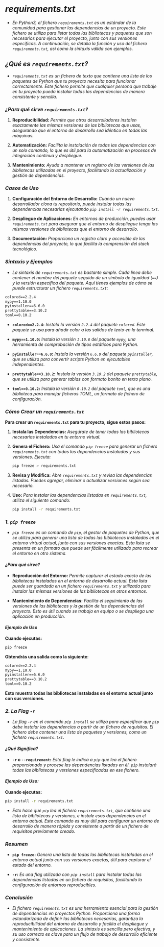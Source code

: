 <!-- Autor: Daniel Benjamin Perez Morales -->
<!-- GitHub: https://github.com/DanielBenjaminPerezMoralesDev13 -->
<!-- GitLab: https://gitlab.com/DanielBenjaminPerezMoralesDev13 -->
<!-- Correo electrónico: danielperezdev@proton.me -->

# ***requirements.txt***

- *En Python3, el fichero `requirements.txt` es un estándar de la comunidad para gestionar las dependencias de un proyecto. Este fichero se utiliza para listar todas las bibliotecas y paquetes que son necesarios para ejecutar el proyecto, junto con sus versiones específicas. A continuación, se detalla la función y uso del fichero `requirements.txt`, así como la sintaxis válida con ejemplos.*

## ***¿Qué es `requirements.txt`?***

- *`requirements.txt` es un fichero de texto que contiene una lista de los paquetes de Python que tu proyecto necesita para funcionar correctamente. Este fichero permite que cualquier persona que trabaje en tu proyecto pueda instalar todas las dependencias de manera consistente y sencilla.*

### ***¿Para qué sirve `requirements.txt`?***

1. **Reproducibilidad:** *Permite que otros desarrolladores instalen exactamente las mismas versiones de las bibliotecas que usas, asegurando que el entorno de desarrollo sea idéntico en todas las máquinas.*

2. **Automatización:** *Facilita la instalación de todas las dependencias con un solo comando, lo que es útil para la automatización en procesos de integración continua y despliegue.*

3. **Mantenimiento:** *Ayuda a mantener un registro de las versiones de las bibliotecas utilizadas en el proyecto, facilitando la actualización y gestión de dependencias.*

### ***Casos de Uso***

1. **Configuración del Entorno de Desarrollo:** *Cuando un nuevo desarrollador clona tu repositorio, puede instalar todas las dependencias necesarias ejecutando `pip install -r requirements.txt`.*

2. **Despliegue de Aplicaciones:** *En entornos de producción, puedes usar `requirements.txt` para asegurar que el entorno de despliegue tenga las mismas versiones de bibliotecas que el entorno de desarrollo.*

3. **Documentación:** *Proporciona un registro claro y accesible de las dependencias del proyecto, lo que facilita la comprensión del stack tecnológico.*

### ***Sintaxis y Ejemplos***

- *La sintaxis de `requirements.txt` es bastante simple. Cada línea debe contener el nombre del paquete seguido de un símbolo de igualdad (`==`) y la versión específica del paquete. Aquí tienes ejemplos de cómo se puede estructurar un fichero `requirements.txt`:*

```txt
colored==2.2.4
mypy==1.10.0
pyinstaller==6.6.0
prettytable==3.10.2
toml==0.10.2
```

- **`colored==2.2.4`:** *Instala la versión `2.2.4` del paquete `colored`. Este paquete se usa para añadir color a las salidas de texto en la terminal.*
  
- **`mypy==1.10.0`:** *Instala la versión `1.10.0` del paquete `mypy`, una herramienta de comprobación de tipos estáticos para Python.*

- **`pyinstaller==6.6.0`:** *Instala la versión `6.6.0` del paquete `pyinstaller`, que se utiliza para convertir scripts Python en ejecutables independientes.*

- **`prettytable==3.10.2`:** *Instala la versión `3.10.2` del paquete `prettytable`, que se utiliza para generar tablas con formato bonito en texto plano.*

- **`toml==0.10.2`:** *Instala la versión `0.10.2` del paquete `toml`, que es una biblioteca para manejar ficheros TOML, un formato de fichero de configuración.*

### ***Cómo Crear un `requirements.txt`***

**Para crear un `requirements.txt` para tu proyecto, sigue estos pasos:**

1. **Instala las Dependencias:** *Asegúrate de tener todas las bibliotecas necesarias instaladas en tu entorno virtual.*

2. **Genera el Fichero:** *Usa el comando `pip freeze` para generar un fichero `requirements.txt` con todas las dependencias instaladas y sus versiones. Ejecuta:*

   ```bash
   pip freeze > requirements.txt
   ```

3. **Revisa y Modifica:** *Abre `requirements.txt` y revisa las dependencias listadas. Puedes agregar, eliminar o actualizar versiones según sea necesario.*

4. **Uso:** *Para instalar las dependencias listadas en `requirements.txt`, utiliza el siguiente comando:*

   ```bash
   pip install -r requirements.txt
   ```

### ***1. `pip freeze`***

- *`pip freeze` es un comando de `pip`, el gestor de paquetes de Python, que se utiliza para generar una lista de todas las bibliotecas instaladas en el entorno virtual actual, junto con sus versiones exactas. Esta lista se presenta en un formato que puede ser fácilmente utilizado para recrear el entorno en otro sistema.*

#### ***¿Para qué sirve?***

- **Reproducción del Entorno:** *Permite capturar el estado exacto de las bibliotecas instaladas en el entorno de desarrollo actual. Esta lista puede ser guardada en un fichero `requirements.txt` y utilizada para instalar las mismas versiones de las bibliotecas en otros entornos.*

- **Mantenimiento de Dependencias:** *Facilita el seguimiento de las versiones de las bibliotecas y la gestión de las dependencias del proyecto. Esto es útil cuando se trabaja en equipo o se despliega una aplicación en producción.*

#### ***Ejemplo de Uso***

**Cuando ejecutas:**

```bash
pip freeze
```

**Obtendrás una salida como la siguiente:**

```txt
colored==2.2.4
mypy==1.10.0
pyinstaller==6.6.0
prettytable==3.10.2
toml==0.10.2
```

**Esto muestra todas las bibliotecas instaladas en el entorno actual junto con sus versiones.**

### ***2. La Flag `-r`***

- *La flag `-r` en el comando `pip install` se utiliza para especificar que `pip` debe instalar las dependencias a partir de un fichero de requisitos. El fichero debe contener una lista de paquetes y versiones, como un fichero `requirements.txt`.*

#### ***¿Qué Significa?***

- **`-r` o `--requirement`:** *Esta flag le indica a `pip` que lea el fichero proporcionado y procese las dependencias listadas en él. `pip` instalará todas las bibliotecas y versiones especificadas en ese fichero.*

#### ***Ejemplo de Uso:***

**Cuando ejecutas:**

```bash
pip install -r requirements.txt
```

- *Esto hace que `pip` lea el fichero `requirements.txt`, que contiene una lista de bibliotecas y versiones, e instale esas dependencias en el entorno actual. Este comando es muy útil para configurar un entorno de desarrollo de manera rápida y consistente a partir de un fichero de requisitos previamente creado.*

### ***Resumen***

- **`pip freeze`:** *Genera una lista de todas las bibliotecas instaladas en el entorno actual junto con sus versiones exactas, útil para capturar el estado del entorno.*

- **`-r`:** *Es una flag utilizada con `pip install` para instalar todas las dependencias listadas en un fichero de requisitos, facilitando la configuración de entornos reproducibles.*

### ***Conclusión***

- *El fichero `requirements.txt` es una herramienta esencial para la gestión de dependencias en proyectos Python. Proporciona una forma estandarizada de definir las bibliotecas necesarias, garantiza la reproducibilidad del entorno de desarrollo y facilita el despliegue y mantenimiento de aplicaciones. La sintaxis es sencilla pero efectiva, y su uso correcto es clave para un flujo de trabajo de desarrollo eficiente y consistente.*
